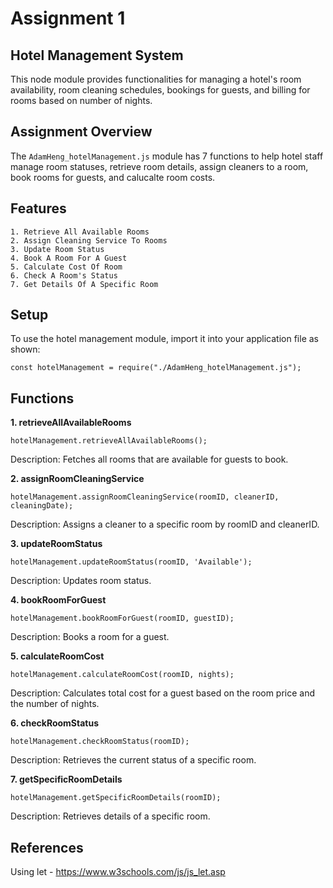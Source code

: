 # Assignment 1
## Hotel Management System
This node module provides functionalities for managing a hotel's room availability, room cleaning schedules, bookings for guests, and billing for rooms based on number of nights.

## Assignment Overview
The ```AdamHeng_hotelManagement.js``` module has 7 functions to help hotel staff manage room statuses, retrieve room details, assign cleaners to a room, book rooms for guests, and calucalte room costs.

## Features
```
1. Retrieve All Available Rooms
2. Assign Cleaning Service To Rooms
3. Update Room Status
4. Book A Room For A Guest
5. Calculate Cost Of Room
6. Check A Room's Status
7. Get Details Of A Specific Room
```

## Setup
To use the hotel management module, import it into your application file as shown: 
```
const hotelManagement = require("./AdamHeng_hotelManagement.js");
```

## Functions
**1. retrieveAllAvailableRooms**
```
hotelManagement.retrieveAllAvailableRooms();
```

Description: Fetches all rooms that are available for guests to book.

**2. assignRoomCleaningService**
```
hotelManagement.assignRoomCleaningService(roomID, cleanerID, cleaningDate);
```
Description: Assigns a cleaner to a specific room by roomID and cleanerID.

**3. updateRoomStatus**
```
hotelManagement.updateRoomStatus(roomID, 'Available');
```
Description: Updates room status.

**4. bookRoomForGuest**
```
hotelManagement.bookRoomForGuest(roomID, guestID);
```
Description: Books a room for a guest.

**5. calculateRoomCost**
```
hotelManagement.calculateRoomCost(roomID, nights);
```
Description: Calculates total cost for a guest based on the room price and the number of nights.

**6. checkRoomStatus**
```
hotelManagement.checkRoomStatus(roomID);
```
Description: Retrieves the current status of a specific room.

**7. getSpecificRoomDetails**
```
hotelManagement.getSpecificRoomDetails(roomID);
```
Description: Retrieves details of a specific room.

## References
Using let - https://www.w3schools.com/js/js_let.asp
